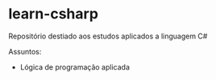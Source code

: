 # learn-csharp
Repositório destiado aos estudos aplicados a linguagem C#

Assuntos:

- Lógica de programação aplicada
